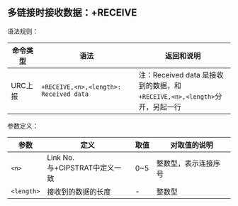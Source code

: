 ## 多链接时接收数据：+RECEIVE

语法规则：

| 命令类型 | 语法                                   | 返回和说明                                                   |
| -------- | -------------------------------------- | ------------------------------------------------------------ |
| URC上报  | `+RECEIVE,<n>,<length>: Received data` | 注：Received data 是接收到的数据，和<br>`+RECEIVE,<n>,<length>`分开，另起一行 |

 

参数定义：

| 参数       | 定义                                  | 取值 | 对取值的说明         |
| ---------- | ------------------------------------- | ---- | -------------------- |
| `<n>`      | Link No. <br>与+CIPSTRAT中<n>定义一致 | 0~5  | 整数型，表示连接序号 |
| `<length>` | 接收到的数据的长度                    | -    | 整数型               |
